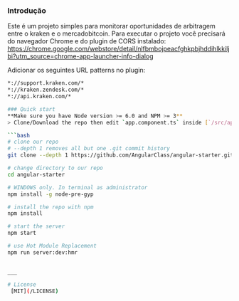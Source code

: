 ### Introdução

Este é um projeto simples para monitorar oportunidades de arbitragem entre o kraken e o mercadobitcoin.
Para executar o projeto você precisará do navegador Chrome e do plugin de CORS instalado: https://chrome.google.com/webstore/detail/nlfbmbojpeacfghkpbjhddihlkkiljbi?utm_source=chrome-app-launcher-info-dialog  

Adicionar os seguintes URL patterns no plugin:

```bash
*://support.kraken.com/*
*://kraken.zendesk.com/*
*://api.kraken.com/*

### Quick start
**Make sure you have Node version >= 6.0 and NPM >= 3**
> Clone/Download the repo then edit `app.component.ts` inside [`/src/app/app.component.ts`](/src/app/app.component.ts)

```bash
# clone our repo
# --depth 1 removes all but one .git commit history
git clone --depth 1 https://github.com/AngularClass/angular-starter.git

# change directory to our repo
cd angular-starter

# WINDOWS only. In terminal as administrator
npm install -g node-pre-gyp

# install the repo with npm
npm install

# start the server
npm start

# use Hot Module Replacement
npm run server:dev:hmr


___

# License
 [MIT](/LICENSE)
